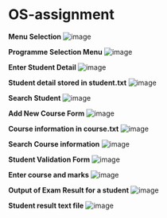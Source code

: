 # OS-assignment


**Menu Selection**
![image](https://github.com/SWSENG/OS-assignment/assets/66995676/e1809ef8-beb6-404f-8b03-00e7b0231569)

**Programme Selection Menu**
![image](https://github.com/SWSENG/OS-assignment/assets/66995676/b2b13862-b1f8-4692-8586-b1148f88139b)

**Enter Student Detail**
![image](https://github.com/SWSENG/OS-assignment/assets/66995676/f4f7a24c-df70-4e06-911d-95756ca9ae3d)

**Student detail stored in student.txt**
![image](https://github.com/SWSENG/OS-assignment/assets/66995676/819ae327-3037-4bb6-a251-478179140779)

**Search Student**
![image](https://github.com/SWSENG/OS-assignment/assets/66995676/aebeff8d-ff74-4e76-847f-e6a241de70fe)

**Add New Course Form**
![image](https://github.com/SWSENG/OS-assignment/assets/66995676/63dc4714-6dda-40b7-ad65-2caf045e428d)

**Course information in course.txt**
![image](https://github.com/SWSENG/OS-assignment/assets/66995676/f94a5a48-49dd-4737-bd23-62c045e81a4e)

**Search Course information**
![image](https://github.com/SWSENG/OS-assignment/assets/66995676/2e9dbb1a-2107-4657-b742-fd350015be9d)

**Student Validation Form**
![image](https://github.com/SWSENG/OS-assignment/assets/66995676/2921ba66-0215-4b77-bef3-0d78150c8e35)

**Enter course and marks**
![image](https://github.com/SWSENG/OS-assignment/assets/66995676/3b870ae0-db9f-49d2-a5dd-ae1067a613a2)

**Output of Exam Result for a student**
![image](https://github.com/SWSENG/OS-assignment/assets/66995676/a772d9bb-0de9-4a28-af2c-f891c7b17bd3)

**Student result text file**
![image](https://github.com/SWSENG/OS-assignment/assets/66995676/5ce589d7-ccf0-4ea8-ac66-2cab7cd75fa5)



